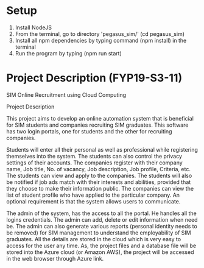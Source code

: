 # Setup
1. Install NodeJS
2. From the terminal, go to directory 'pegasus_sim/' (cd pegasus_sim)
3. Install all npm dependencies by typing command (npm install) in the terminal
4. Run the program by typing (npm run start)

# Project Description (FYP19-S3-11)
SIM Online Recruitment using Cloud Computing

Project Description

This project aims to develop an online automation system that is beneficial for SIM students and companies recruiting SIM graduates. This software has two login portals, one for students and the other for recruiting companies.

Students will enter all their personal as well as professional while registering themselves into the system. The students can also control the privacy settings of their accounts. The companies register with their company name, Job title, No. of vacancy, Job description, Job profile, Criteria, etc. The students can view and apply to the companies. The students will also be notified if job ads match with their interests and abilities, provided that they choose to make their information public. The companies can view the list of student profile who have applied to the particular company. An optional requirement is that the system allows users to communicate.

The admin of the system, has the access to all the portal. He handles all the logins credentials. The admin can add, delete or edit information when need be. The admin can also generate various reports (personal identity needs to be removed) for SIM management to understand the employability of SIM graduates.
All the details are stored in the cloud which is very easy to access for the user any time. As, the project files and a database file will be stored into the Azure cloud (or Amazon AWS), the project will be accessed in the web browser through Azure link.
